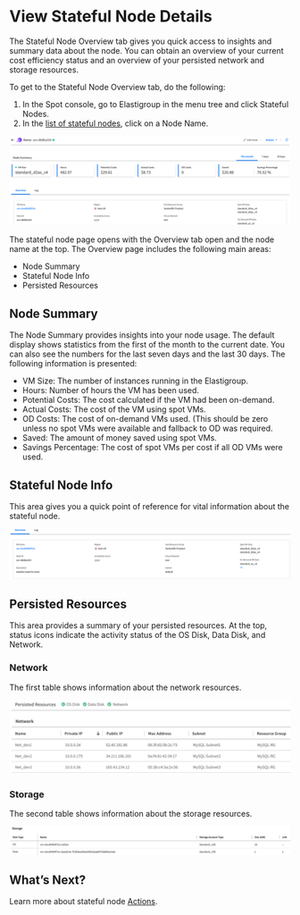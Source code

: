 # View Stateful Node Details

The Stateful Node Overview tab gives you quick access to insights and summary data about the node. You can obtain an overview of your current cost efficiency status and an overview of your persisted network and storage resources.

To get to the Stateful Node Overview tab, do the following:
1. In the Spot console, go to Elastigroup in the menu tree and click Stateful Nodes.
2. In the [list of stateful nodes](elastigroup/tutorials-azure/use-stateful-nodes/manage), click on a Node Name.

<img src="/elastigroup/_media/azure-view-stateful-node-details-01.png" />

The stateful node page opens with the Overview tab open and the node name at the top. The Overview page includes the following main areas:
- Node Summary
- Stateful Node Info
- Persisted Resources

## Node Summary

The Node Summary provides insights into your node usage. The default display shows statistics from the first of the month to the current date. You can also see the numbers for the last seven days and the last 30 days. The following information is presented:
- VM Size: The number of instances running in the Elastigroup.
- Hours: Number of hours the VM has been used.
- Potential Costs: The cost calculated if the VM had been on-demand.
- Actual Costs: The cost of the VM using spot VMs.
- OD Costs: The cost of on-demand VMs used. (This should be zero unless no spot VMs were available and fallback to OD was required.
- Saved: The amount of money saved using spot VMs.
- Savings Percentage: The cost of spot VMs per cost if all OD VMs were used.

## Stateful Node Info

This area gives you a quick point of reference for vital information about the stateful node.

<img src="/elastigroup/_media/azure-view-stateful-node-details-02.png" />

## Persisted Resources

This area provides a summary of your persisted resources. At the top, status icons indicate the activity status of the OS Disk, Data Disk, and Network.

### Network

The first table shows information about the network resources.

<img src="/elastigroup/_media/azure-view-stateful-node-details-03.png" />

### Storage

The second table shows information about the storage resources.

<img src="/elastigroup/_media/azure-view-stateful-node-details-04.png" />

## What’s Next?

Learn more about stateful node [Actions]().

